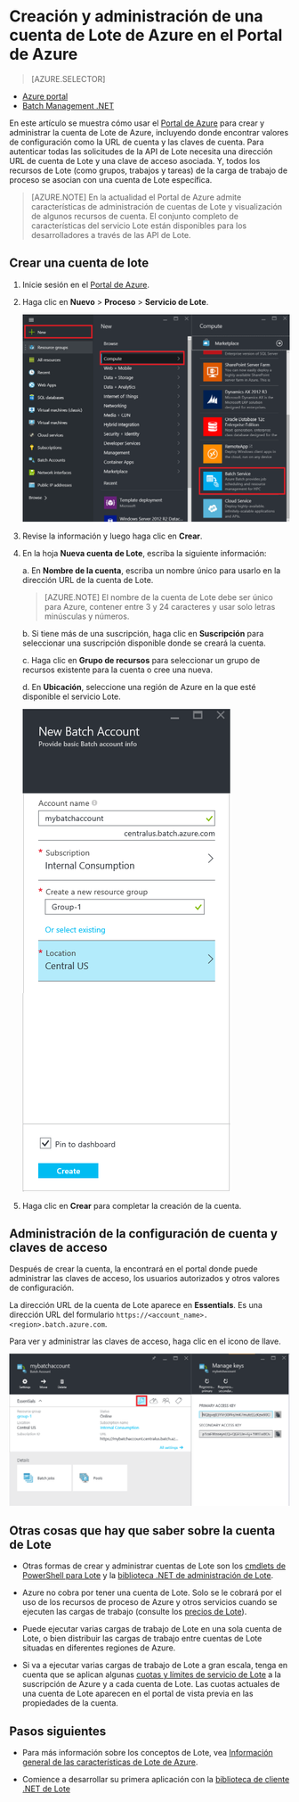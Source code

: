 <properties
	pageTitle="Creación de una cuenta de Lote de Azure | Microsoft Azure"
	description="Aprenda a crear una cuenta de Lote de Azure en el Portal de Azure para ejecutar cargas de trabajo paralelas a gran escala en la nube"
	services="batch"
	documentationCenter=""
	authors="dlepow"
	manager="timlt"
	editor=""/>

<tags
	ms.service="batch"
	ms.workload="big-compute"
	ms.tgt_pltfrm="na"
	ms.devlang="na"
	ms.topic="get-started-article"
	ms.date="01/28/2016"
	ms.author="marsma"/>

# Creación y administración de una cuenta de Lote de Azure en el Portal de Azure

> [AZURE.SELECTOR]
- [Azure portal](batch-account-create-portal.md)
- [Batch Management .NET](batch-management-dotnet.md)

En este artículo se muestra cómo usar el [Portal de Azure][azure_portal] para crear y administrar la cuenta de Lote de Azure, incluyendo donde encontrar valores de configuración como la URL de cuenta y las claves de cuenta. Para autenticar todas las solicitudes de la API de Lote necesita una dirección URL de cuenta de Lote y una clave de acceso asociada. Y, todos los recursos de Lote (como grupos, trabajos y tareas) de la carga de trabajo de proceso se asocian con una cuenta de Lote específica.

>[AZURE.NOTE] En la actualidad el Portal de Azure admite características de administración de cuentas de Lote y visualización de algunos recursos de cuenta. El conjunto completo de características del servicio Lote están disponibles para los desarrolladores a través de las API de Lote.

## Crear una cuenta de lote

1. Inicie sesión en el [Portal de Azure][azure_portal].

2. Haga clic en **Nuevo** > **Proceso** > **Servicio de Lote**.

	![Lote en Marketplace][marketplace_portal]

3. Revise la información y luego haga clic en **Crear**.

4. En la hoja **Nueva cuenta de Lote**, escriba la siguiente información:

	a. En **Nombre de la cuenta**, escriba un nombre único para usarlo en la dirección URL de la cuenta de Lote.

	>[AZURE.NOTE] El nombre de la cuenta de Lote debe ser único para Azure, contener entre 3 y 24 caracteres y usar solo letras minúsculas y números.

	b. Si tiene más de una suscripción, haga clic en **Suscripción** para seleccionar una suscripción disponible donde se creará la cuenta.

	c. Haga clic en **Grupo de recursos** para seleccionar un grupo de recursos existente para la cuenta o cree una nueva.

	d. En **Ubicación**, seleccione una región de Azure en la que esté disponible el servicio Lote.

	![Crear una cuenta de lote][account_portal]

5. Haga clic en **Crear** para completar la creación de la cuenta.

## Administración de la configuración de cuenta y claves de acceso
Después de crear la cuenta, la encontrará en el portal donde puede administrar las claves de acceso, los usuarios autorizados y otros valores de configuración.

La dirección URL de la cuenta de Lote aparece en **Essentials**. Es una dirección URL del formulario `https://<account_name>.<region>.batch.azure.com`.

Para ver y administrar las claves de acceso, haga clic en el icono de llave.

![Claves de la cuenta de Lote][account_keys]

## Otras cosas que hay que saber sobre la cuenta de Lote

* Otras formas de crear y administrar cuentas de Lote son los [cmdlets de PowerShell para Lote](batch-powershell-cmdlets-get-started.md) y la [biblioteca .NET de administración de Lote](batch-management-dotnet.md).

* Azure no cobra por tener una cuenta de Lote. Solo se le cobrará por el uso de los recursos de proceso de Azure y otros servicios cuando se ejecuten las cargas de trabajo (consulte los [precios de Lote][batch_pricing]).

* Puede ejecutar varias cargas de trabajo de Lote en una sola cuenta de Lote, o bien distribuir las cargas de trabajo entre cuentas de Lote situadas en diferentes regiones de Azure.

* Si va a ejecutar varias cargas de trabajo de Lote a gran escala, tenga en cuenta que se aplican algunas [cuotas y límites de servicio de Lote](batch-quota-limit.md) a la suscripción de Azure y a cada cuenta de Lote. Las cuotas actuales de una cuenta de Lote aparecen en el portal de vista previa en las propiedades de la cuenta.

## Pasos siguientes

* Para más información sobre los conceptos de Lote, vea [Información general de las características de Lote de Azure](batch-api-basics.md).

* Comience a desarrollar su primera aplicación con la [biblioteca de cliente .NET de Lote](batch-dotnet-get-started.md)

[azure_portal]: https://portal.azure.com
[batch_pricing]: https://azure.microsoft.com/pricing/details/batch/

[marketplace_portal]: ./media/batch-account-create-portal/marketplace_batch.PNG
[account_portal]: ./media/batch-account-create-portal/batch_acct_portal.png
[account_keys]: ./media/batch-account-create-portal/account_keys.PNG

<!---HONumber=AcomDC_0218_2016-->